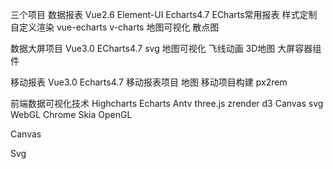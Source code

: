三个项目
数据报表
Vue2.6 Element-UI Echarts4.7
ECharts常用报表   样式定制    自定义渲染
vue-echarts v-charts
地图可视化 散点图

数据大屏项目
Vue3.0 ECharts4.7 svg
地图可视化 飞线动画 3D地图
大屏容器组件

移动报表
Vue3.0 Echarts4.7
移动报表项目 地图
移动项目构建 px2rem


前端数据可视化技术
Highcharts      Echarts     Antv
three.js        zrender     d3
Canvas          svg         WebGL
Chrome
Skia        OpenGL


Canvas

Svg
